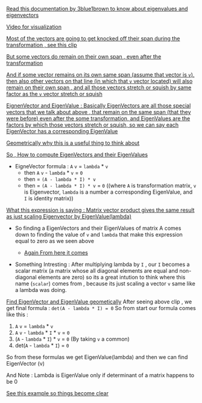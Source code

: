 [Read this documentation by 3blue1brown to know about eigenvalues and eigenvectors](https://www.3blue1brown.com/lessons/eigenvalues)

[Video for visualization](https://youtu.be/PFDu9oVAE-g?si=SbFauUrbJ7Fm3_YJ)

[Most of the vectors are going to get knocked off their span during the transformation , see this clip](https://youtu.be/PFDu9oVAE-g?si=nfvM19IPh24fcWnl&t=87)

[But some vectors do remain on their own span , even after the transformation](https://youtu.be/PFDu9oVAE-g?si=QoGpZc_69YWJPA-r&t=117)

[And if some vector remains on its own same span (assume that vector is `v`), then also other vectors on that line (in which that `v` vector located) will also remain on their own span , and all those vectors stretch or squish by same factor as the `v` vector stretch or squish](https://youtu.be/PFDu9oVAE-g?si=yrwO1egbu7O9w4pa&t=146)

[EignenVector and EigenValue : Basically EigenVectors are all those special vectors that we talk about above , that remain on the same span (that they were before) even after the some transformation, and EigenValues are the factors by which those vectors stretch or squish, so we can say each EigenVector has a corresponding EigenValue](https://youtu.be/PFDu9oVAE-g?si=qkoUJJ6lMFRB3pUc&t=202)

[Geometrically why this is a useful thing to think about](https://youtu.be/PFDu9oVAE-g?si=uhIhj1ohZPoJU_Pj&t=245)

[So , How to compute EigenVectors and their EigenValues](https://youtu.be/PFDu9oVAE-g?si=4bO_ZG06uGMYu2O2&t=327)
- EigneVector formula : `A` `v` = `lambda` * `v`
  - then `A` `v` - `lambda` * `v` = `0` 
  - then = `(A - lambda * I) * v` 
  - then =  `(A - lambda * I) * v` = `0` ((where `A` is transformation matrix, `v` is Eigenvector, `lambda` is a number a corresponding EigenValue, and `I` is identity matrix))

[What this expression is saying : Matrix vector product gives the same result as just scaling Eigenvector by EigenValue(lambda) ](https://youtu.be/PFDu9oVAE-g?si=6fec1rmytwBbUhIk&t=339)

- So finding a EigenVectors and their EigenValues of matrix A comes down to finding the value of `v` and `lambda` that make this expression equal to zero as we seen above

   - [Again From here it comes](https://youtu.be/PFDu9oVAE-g?si=2lWFCpOi_1HGgHFU&t=360)
- Something Intresting : After multiplying lambda by `I` , our `I` becomes a scalar matrix (a matrix whose all diagonal elements are equal and non-diagonal elements are zero) so its a great intution to think where this name (`scalar`) comes from , because its just scaling a vector `v` same like a lambda was doing. 

[Find EigenVector and EigenValue geometically](https://youtu.be/PFDu9oVAE-g?si=jcgUU2zWEnJAYqST&t=422)
After seeing above clip , we get final formula  : `det(A - lambda * I) = 0` 
So from start our formula comes like this : 
1. `A` `v` = `lambda` * `v`
2. `A` `v` - `lambda` * `I` * `v` = `0`
3. (`A` - `lambda` * `I`) * `v` = `0` (By taking `v` a common)
4. det(`A` - `lambda` * `I`) = `0` 

So from these formulas we get EigenValue(lambda) and then we can find EigenVector (v)

And Note : Lambda is EigenValue only if determinant of a matrix happens to be 0

[See this example so things become clear](https://youtu.be/PFDu9oVAE-g?si=xCtt1tyCbLkfMwxv&t=570)